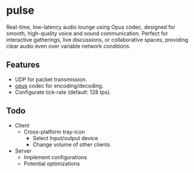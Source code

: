 # pulse
Real-time, low-latency audio lounge using Opus codec, designed for smooth, high-quality voice and sound communication. Perfect for interactive gatherings, live discussions, or collaborative spaces, providing clear audio even over variable network conditions.

## Features
- UDP for packet transmission.
- [opus](https://crates.io/crates/opus) codec for encoding/decoding.
- Configurate tick-rate (default: 128 tps).

## Todo
- Client
  - Cross-platform tray-icon
    - Select Input/output device
    - Change volume of other clients
- Server
  - Implement configurations
  - Potential optimizations
